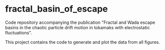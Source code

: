 # fractal_basin_of_escape
Code repository accompanying the publication "Fractal and Wada escape basins in the chaotic particle drift motion in tokamaks with electrostatic fluctuations".

This project contains the code to generate and plot the data from all figures.
